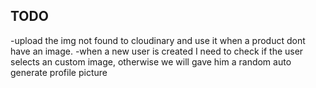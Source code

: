 ## TODO
-upload the img not found to cloudinary and use it when a product dont have an image.
-when a new user is created I need to check if the user selects an custom image, otherwise we will gave him a random auto generate profile picture